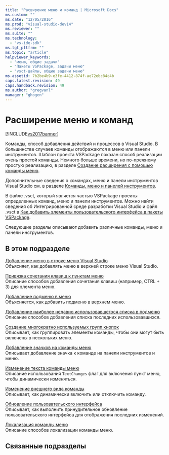 ```yaml
---
title: "Расширение меню и команд | Microsoft Docs"
ms.custom: ""
ms.date: "12/05/2016"
ms.prod: "visual-studio-dev14"
ms.reviewer: ""
ms.suite: ""
ms.technology: 
  - "vs-ide-sdk"
ms.tgt_pltfrm: ""
ms.topic: "article"
helpviewer_keywords: 
  - "меню, общие задачи"
  - "Пакеты VSPackage, задачи меню"
  - "vsct-файлы, общие задачи меню"
ms.assetid: 7b2be4b9-e3fe-4412-874f-ae72ebc84c4b
caps.latest.revision: 49
caps.handback.revision: 49
ms.author: "gregvanl"
manager: "ghogen"
---
```

# Расширение меню и команд
[!INCLUDE[vs2017banner](../code-quality/includes/vs2017banner.md)]

Команды, способ добавления действий и процессов в Visual Studio. В большинстве случаев команды отображаются в меню или панели инструментов. Шаблон проекта VSPackage показан способ реализации очень простой команды. Немного больше времени, но по\-прежнему простую реализацию, в разделе [Создание расширения с помощью команды меню](../extensibility/creating-an-extension-with-a-menu-command.md).  
  
 Дополнительные сведения о командах, меню и панели инструментов Visual Studio см. в разделе [Команды, меню и панелей инструментов](../extensibility/internals/commands-menus-and-toolbars.md).  
  
 В файле .vsct, который является частью VSPackage проекты определенных команд, меню и панели инструментов. Можно найти сведения об Интегрированной среде разработки Visual Studio и файл .vsct в [Как добавить элементы пользовательского интерфейса в пакеты VSPackage](../extensibility/internals/how-vspackages-add-user-interface-elements.md).  
  
 Следующие разделы описывают добавить различные команды, меню и панели инструментов.  
  
## В этом подразделе  
 [Добавление меню в строке меню Visual Studio](../extensibility/adding-a-menu-to-the-visual-studio-menu-bar.md)  
 Объясняет, как добавлять меню в верхней строке меню Visual Studio.  
  
 [Привязка сочетания клавиш к пунктам меню](../extensibility/binding-keyboard-shortcuts-to-menu-items.md)  
 Описание способов добавления сочетания клавиш \(например, CTRL \+ 3\) для элемента меню.  
  
 [Добавление подменю в меню](../extensibility/adding-a-submenu-to-a-menu.md)  
 Объясняется, как добавить подменю в верхнем меню.  
  
 [Добавление наиболее недавно использовавшегося списка в подменю](../extensibility/adding-a-most-recently-used-list-to-a-submenu.md)  
 Описание способов добавления списка последних использовавшихся.  
  
 [Создание многократно используемых групп кнопок](../extensibility/creating-reusable-groups-of-buttons.md)  
 Описывает, как группировать элементы команды, чтобы они могут быть включены в нескольких меню.  
  
 [Добавление значков на команды меню](../extensibility/adding-icons-to-menu-commands.md)  
 Описывает добавление значка к команде на панели инструментов и меню.  
  
 [Изменение текста команды меню](../extensibility/changing-the-text-of-a-menu-command.md)  
 Описание использования `TextChanges` флаг для включения пункт меню, чтобы динамически изменяться.  
  
 [Изменение внешнего вида команды](../extensibility/changing-the-appearance-of-a-command.md)  
 Описывает, как динамически включить или отключить команду.  
  
 [Обновление пользовательского интерфейса](../extensibility/updating-the-user-interface.md)  
 Описывает, как выполнить принудительное обновление пользовательского интерфейса для отображения последних изменений.  
  
 [Локализация команды меню](../extensibility/localizing-menu-commands.md)  
 Описание способов локализации команды меню.  
  
## Связанные подразделы
